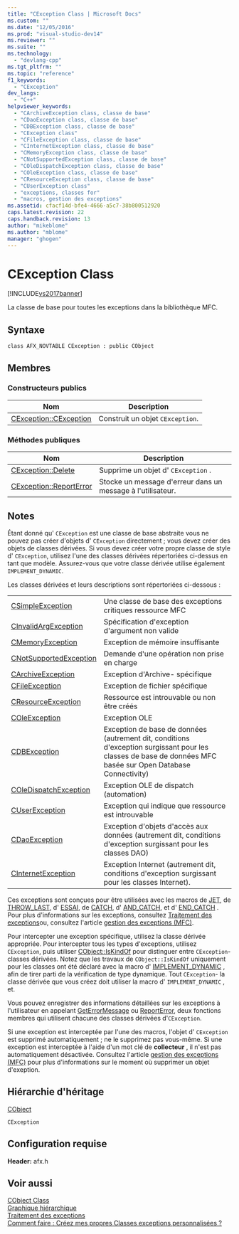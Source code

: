 ```yaml
---
title: "CException Class | Microsoft Docs"
ms.custom: ""
ms.date: "12/05/2016"
ms.prod: "visual-studio-dev14"
ms.reviewer: ""
ms.suite: ""
ms.technology: 
  - "devlang-cpp"
ms.tgt_pltfrm: ""
ms.topic: "reference"
f1_keywords: 
  - "CException"
dev_langs: 
  - "C++"
helpviewer_keywords: 
  - "CArchiveException class, classe de base"
  - "CDaoException class, classe de base"
  - "CDBException class, classe de base"
  - "CException class"
  - "CFileException class, classe de base"
  - "CInternetException class, classe de base"
  - "CMemoryException class, classe de base"
  - "CNotSupportedException class, classe de base"
  - "COleDispatchException class, classe de base"
  - "COleException class, classe de base"
  - "CResourceException class, classe de base"
  - "CUserException class"
  - "exceptions, classes for"
  - "macros, gestion des exceptions"
ms.assetid: cfacf14d-bfe4-4666-a5c7-38b800512920
caps.latest.revision: 22
caps.handback.revision: 13
author: "mikeblome"
ms.author: "mblome"
manager: "ghogen"
---
```

# CException Class
[!INCLUDE[vs2017banner](../../assembler/inline/includes/vs2017banner.md)]

La classe de base pour toutes les exceptions dans la bibliothèque MFC.  
  
## Syntaxe  
  
```  
class AFX_NOVTABLE CException : public CObject  
```  
  
## Membres  
  
### Constructeurs publics  
  
|Nom|Description|  
|---------|-----------------|  
|[CException::CException](../Topic/CException::CException.md)|Construit un objet `CException`.|  
  
### Méthodes publiques  
  
|Nom|Description|  
|---------|-----------------|  
|[CException::Delete](../Topic/CException::Delete.md)|Supprime un objet d' `CException` .|  
|[CException::ReportError](../Topic/CException::ReportError.md)|Stocke un message d'erreur dans un message à l'utilisateur.|  
  
## Notes  
 Étant donné qu' `CException` est une classe de base abstraite vous ne pouvez pas créer d'objets d' `CException` directement ; vous devez créer des objets de classes dérivées.  Si vous devez créer votre propre classe de style d' `CException`, utilisez l'une des classes dérivées répertoriées ci\-dessus en tant que modèle.  Assurez\-vous que votre classe dérivée utilise également `IMPLEMENT_DYNAMIC`.  
  
 Les classes dérivées et leurs descriptions sont répertoriées ci\-dessous :  
  
|||  
|-|-|  
|[CSimpleException](../../mfc/reference/csimpleexception-class.md)|Une classe de base des exceptions critiques ressource MFC|  
|[CInvalidArgException](../../mfc/reference/cinvalidargexception-class.md)|Spécification d'exception d'argument non valide|  
|[CMemoryException](../../mfc/reference/cmemoryexception-class.md)|Exception de mémoire insuffisante|  
|[CNotSupportedException](../../mfc/reference/cnotsupportedexception-class.md)|Demande d'une opération non prise en charge|  
|[CArchiveException](../../mfc/reference/carchiveexception-class.md)|Exception d'Archive\- spécifique|  
|[CFileException](../../mfc/reference/cfileexception-class.md)|Exception de fichier spécifique|  
|[CResourceException](../../mfc/reference/cresourceexception-class.md)|Ressource est introuvable ou non être créés|  
|[COleException](../../mfc/reference/coleexception-class.md)|Exception OLE|  
|[CDBException](../../mfc/reference/cdbexception-class.md)|Exception de base de données \(autrement dit, conditions d'exception surgissant pour les classes de base de données MFC basée sur Open Database Connectivity\)|  
|[COleDispatchException](../../mfc/reference/coledispatchexception-class.md)|Exception OLE de dispatch \(automation\)|  
|[CUserException](../../mfc/reference/cuserexception-class.md)|Exception qui indique que ressource est introuvable|  
|[CDaoException](../../mfc/reference/cdaoexception-class.md)|Exception d'objets d'accès aux données \(autrement dit, conditions d'exception surgissant pour les classes DAO\)|  
|[CInternetException](../../mfc/reference/cinternetexception-class.md)|Exception Internet \(autrement dit, conditions d'exception surgissant pour les classes Internet\).|  
  
 Ces exceptions sont conçues pour être utilisées avec les macros de [JET](../Topic/THROW%20\(MFC\).md), de [THROW\_LAST](../Topic/THROW_LAST.md), d' [ESSAI](../Topic/TRY.md), de [CATCH](../Topic/CATCH.md), d' [AND\_CATCH](../Topic/AND_CATCH.md), et d' [END\_CATCH](../Topic/END_CATCH.md) .  Pour plus d'informations sur les exceptions, consultez [Traitement des exceptions](../../mfc/reference/exception-processing.md)ou, consultez l'article [gestion des exceptions \(MFC\)](../../mfc/exception-handling-in-mfc.md).  
  
 Pour intercepter une exception spécifique, utilisez la classe dérivée appropriée.  Pour intercepter tous les types d'exceptions, utilisez `CException`, puis utiliser [CObject::IsKindOf](../Topic/CObject::IsKindOf.md) pour distinguer entre `CException`\- classes dérivées.  Notez que les travaux de `CObject::IsKindOf` uniquement pour les classes ont été déclaré avec la macro d' [IMPLEMENT\_DYNAMIC](../Topic/IMPLEMENT_DYNAMIC.md) , afin de tirer parti de la vérification de type dynamique.  Tout `CException`\- la classe dérivée que vous créez doit utiliser la macro d' `IMPLEMENT_DYNAMIC` , et.  
  
 Vous pouvez enregistrer des informations détaillées sur les exceptions à l'utilisateur en appelant [GetErrorMessage](../Topic/CFileException::GetErrorMessage.md) ou [ReportError](../Topic/CException::ReportError.md), deux fonctions membres qui utilisent chacune des classes dérivées d'`CException`.  
  
 Si une exception est interceptée par l'une des macros, l'objet d' `CException` est supprimé automatiquement ; ne le supprimez pas vous\-même.  Si une exception est interceptée à l'aide d'un mot clé de **collecteur** , il n'est pas automatiquement désactivée.  Consultez l'article [gestion des exceptions \(MFC\)](../../mfc/exception-handling-in-mfc.md) pour plus d'informations sur le moment où supprimer un objet d'exeption.  
  
## Hiérarchie d'héritage  
 [CObject](../../mfc/reference/cobject-class.md)  
  
 `CException`  
  
## Configuration requise  
 **Header:** afx.h  
  
## Voir aussi  
 [CObject Class](../../mfc/reference/cobject-class.md)   
 [Graphique hiérarchique](../../mfc/hierarchy-chart.md)   
 [Traitement des exceptions](../../mfc/reference/exception-processing.md)   
 [Comment faire : Créez mes propres Classes exceptions personnalisées ?](http://go.microsoft.com/fwlink/?LinkId=128045)